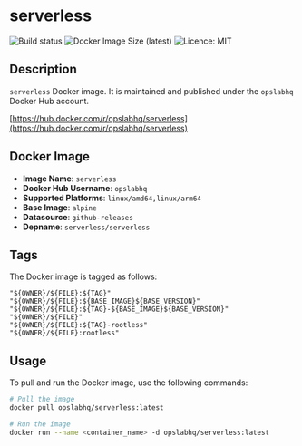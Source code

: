 # serverless

![Build status](https://github.com/opslabhqx/docker-images/actions/workflows/build-push-serverless.yml/badge.svg)
![Docker Image Size (latest)](https://img.shields.io/docker/image-size/opslabhq/serverless/latest)
![Licence: MIT](https://img.shields.io/github/license/opslabhqx/docker-images)

## Description

`serverless` Docker image. It is maintained and published under the `opslabhq` Docker Hub account.

[https://hub.docker.com/r/opslabhq/serverless](https://hub.docker.com/r/opslabhq/serverless)

## Docker Image

- **Image Name**: `serverless`
- **Docker Hub Username**: `opslabhq`
- **Supported Platforms**: `linux/amd64,linux/arm64`
- **Base Image**: `alpine`
- **Datasource**: `github-releases`
- **Depname**: `serverless/serverless`

## Tags

The Docker image is tagged as follows:

```
"${OWNER}/${FILE}:${TAG}"
"${OWNER}/${FILE}:${BASE_IMAGE}${BASE_VERSION}"
"${OWNER}/${FILE}:${TAG}-${BASE_IMAGE}${BASE_VERSION}"
"${OWNER}/${FILE}"
"${OWNER}/${FILE}:${TAG}-rootless"
"${OWNER}/${FILE}:rootless"
```

## Usage

To pull and run the Docker image, use the following commands:

```bash
# Pull the image
docker pull opslabhq/serverless:latest

# Run the image
docker run --name <container_name> -d opslabhq/serverless:latest
```
